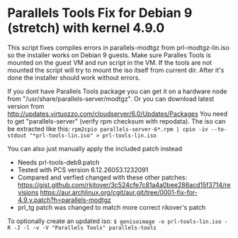 # Parallels Tools Fix for Debian 9 (stretch) with kernel 4.9.0

This script fixes compiles errors in parallels-modtgz from prl-modtgz-lin.iso so the
installer works on Debian 9 guests. Make sure Paralles Tools is mounted on the guest VM
and run script in the VM. If the tools are not mounted the script will try to mount
the iso itself from current dir. After it's done the installer should work without errors.

If you dont have Parallels Tools package you can get it on a hardware node
from "/usr/share/parallels-server/modtgz". Or you can download latest version from
http://updates.virtuozzo.com/cloudserver/6.0/Updates/Packages
You need to get "parallels-server" (verify rpm checksum with repodata).
The iso can be extracted like this:
`rpm2cpio parallels-server-6*.rpm | cpio -iv --to-stdout "*prl-tools-lin.iso" > prl-tools-lin.iso`

You can also just manually apply the included patch instead

- Needs prl-tools-deb9.patch
- Tested with PCS version 6.12.26053.1232091
- Compared and verfied changed with these other patches:
  https://gist.github.com/rkitover/3c524cfe7c81a4a0bee286acd15f3714/revisions
  https://aur.archlinux.org/cgit/aur.git/tree/0001-fix-for-4.9.y.patch?h=parallels-modtgz
- prl_tg patch was changed to match more correct rikover's patch

To optionally create an updated iso:
`$ genisoimage -o prl-tools-lin.iso -R -J -l -v -V "Parallels Tools" parallels-tools`
